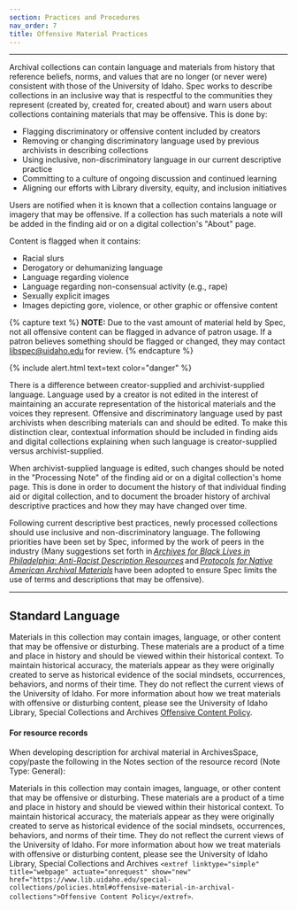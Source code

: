 ```yaml
---
section: Practices and Procedures
nav_order: 7
title: Offensive Material Practices
---
```

---
Archival collections can contain language and materials from history that reference beliefs, norms, and values that are no longer (or never were) consistent with those of the University of Idaho. Spec works to describe collections in an inclusive way that is respectful to the communities they represent (created by, created for, created about) and warn users about collections containing materials that may be offensive. This is done by: 
- Flagging discriminatory or offensive content included by creators 
- Removing or changing discriminatory language used by previous archivists in describing collections 
- Using inclusive, non-discriminatory language in our current descriptive practice 
- Committing to a culture of ongoing discussion and continued learning 
- Aligning our efforts with Library diversity, equity, and inclusion initiatives 

Users are notified when it is known that a collection contains language or imagery that may be offensive. If a collection has such materials a note will be added in the finding aid or on a digital collection's "About" page. 

Content is flagged when it contains: 
- Racial slurs 
- Derogatory or dehumanizing language 
- Language regarding violence 
- Language regarding non-consensual activity (e.g., rape) 
- Sexually explicit images 
- Images depicting gore, violence, or other graphic or offensive content

{% capture text %}
**NOTE:** Due to the vast amount of material held by Spec, not all offensive content can be flagged in advance of patron usage. If a patron believes something should be flagged or changed, they may contact <a href="mailto:libspec@uidaho.edu">libspec@uidaho.edu</a> for review. 
{% endcapture %}

{% include alert.html text=text color="danger" %}

There is a difference between creator-supplied and archivist-supplied language. Language used by a creator is not edited in the interest of maintaining an accurate representation of the historical materials and the voices they represent. Offensive and discriminatory language used by past archivists when describing materials can and should be edited. To make this distinction clear, contextual information should be included in finding aids and digital collections explaining when such language is creator-supplied versus archivist-supplied. 

When archivist-supplied language is edited, such changes should be noted in the "Processing Note" of the finding aid or on a digital collection's home page. This is done in order to document the history of that individual finding aid or digital collection, and to document the broader history of archival descriptive practices and how they may have changed over time. 

Following current descriptive best practices, newly processed collections should use inclusive and non-discriminatory language. The following priorities have been set by Spec, informed by the work of peers in the industry (Many suggestions set forth in [*Archives for Black Lives in Philadelphia: Anti-Racist Description Resources*](https://archivesforblacklives.files.wordpress.com/2019/10/ardr_final.pdf) and [*Protocols for Native American Archival Materials*](https://www2.archivists.org/groups/native-american-archives-section/protocols-for-native-american-archival-materials-information-and-resources-page) have been adopted to ensure Spec limits the use of terms and descriptions that may be offensive).

---
## Standard Language ##

Materials in this collection may contain images, language, or other content that may be offensive or disturbing. These materials are a product of a time and place in history and should be viewed within their historical context. To maintain historical accuracy, the materials appear as they were originally created to serve as historical evidence of the social mindsets, occurrences, behaviors, and norms of their time. They do not reflect the current views of the University of Idaho. For more information about how we treat materials with offensive or disturbing content, please see the University of Idaho Library, Special Collections and Archives [Offensive Content Policy](https://www.lib.uidaho.edu/special-collections/policies.html#offensive-material-in-archival-collections).

#### For resource records ####

When developing description for archival material in ArchivesSpace, copy/paste the following in the Notes section of the resource record (Note Type: General): 

Materials in this collection may contain images, language, or other content that may be offensive or disturbing. These materials are a product of a time and place in history and should be viewed within their historical context. To maintain historical accuracy, the materials appear as they were originally created to serve as historical evidence of the social mindsets, occurrences, behaviors, and norms of their time. They do not reflect the current views of the University of Idaho. For more information about how we treat materials with offensive or disturbing content, please see the University of Idaho Library, Special Collections and Archives ```<extref linktype="simple" title="webpage" actuate="onrequest" show="new" href="https://www.lib.uidaho.edu/special-collections/policies.html#offensive-material-in-archival-collections">Offensive Content Policy</extref>```.

